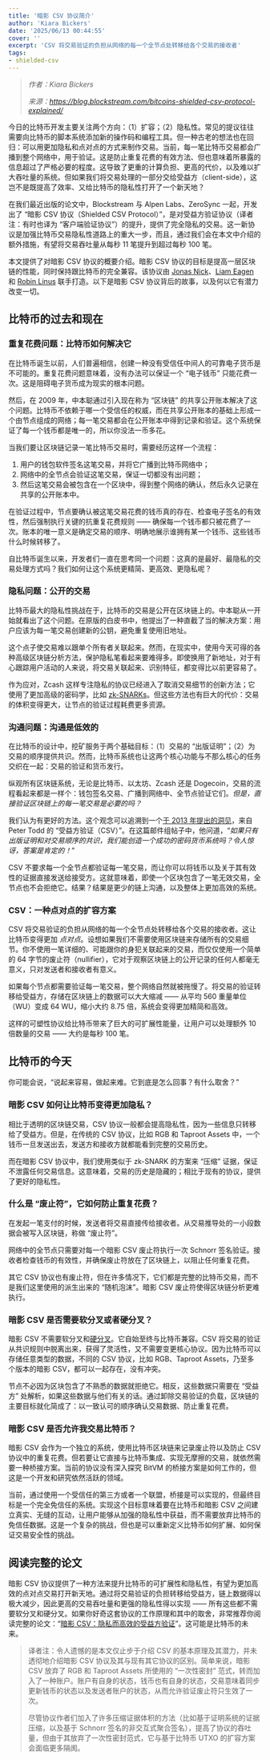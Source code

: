 ```yaml
---
title: '暗影 CSV 协议简介'
author: 'Kiara Bickers'
date: '2025/06/13 00:44:55'
cover: ''
excerpt: 'CSV 将交易验证的负担从网络的每一个全节点处转移给各个交易的接收者'
tags:
- shielded-csv
---
```



> *作者：Kiara Bickers*
> 
> *来源：<https://blog.blockstream.com/bitcoins-shielded-csv-protocol-explained/>*



今日的比特币开发主要关注两个方向：（1）扩容；（2）隐私性。常见的提议往往需要向比特币的脚本系统添加新的操作码和编程工具。但一种古老的想法也在回归：可以用更加隐私和点对点的方式来制作交易。当前，每一笔比特币交易都会广播到整个网络中，用于验证。这是防止重复花费的有效方法、但也意味着所暴露的信息超过了严格必要的程度。这导致了更重的计算负担、更高的代价，以及难以扩大吞吐量的系统。但如果我们将交易处理的一部分交给受益方（client-side），这岂不是既提高了效率、又给比特币的隐私性打开了一个新天地？

在我们最近出版的论文中，Blockstream 与 Alpen Labs、ZeroSync 一起，开发出了 “暗影 CSV 协议（Shielded CSV Protocol）”，是对受益方验证协议（译者注：有时也译为 “客户端验证协议”）的提升，提供了完全隐私的交易。这一新协议是加强比特币交易隐私性道路上的重大一步，而且，通过我们会在本文中介绍的额外措施，有望将交易吞吐量从每秒 11 笔提升到超过每秒 100 笔。

本文提供了对暗影 CSV 协议的概要介绍。暗影 CSV 协议的目标是提高一层区块链的性能，同时保持跟比特币的完全兼容。该协议由 [Jonas Nick](https://x.com/n1ckler?ref=blog.blockstream.com)、[Liam Eagen](https://x.com/liameagen?ref=blog.blockstream.com) 和 [Robin Linus](https://x.com/robin_linus?ref=blog.blockstream.com) 联手打造。以下是暗影 CSV 协议背后的故事，以及何以它有潜力改变一切。

## 比特币的过去和现在

### 重复花费问题：比特币如何解决它

在比特币诞生以前，人们普遍相信，创建一种没有受信任中间人的可靠电子货币是不可能的。重复花费问题意味着，没有办法可以保证一个 “电子钱币” 只能花费一次。这是阻碍电子货币成为现实的根本问题。

然后，在 2009 年，中本聪通过引入现在称为 “区块链” 的共享公开账本解决了这个问题。比特币不依赖于哪一个受信任的权威，而在共享公开账本的基础上形成一个由节点组成的网络；每一笔交易都会在公开账本中得到记录和验证。这个系统保证了每一个钱币都是唯一的，所以你没法一币多花。

当我们要让区块链记录一笔比特币交易时，需要经历这样一个流程：

1. 用户的钱包软件签名这笔交易，并将它广播到比特币网络中；
2. 网络中的全节点会验证这笔交易，保证一切都没有出问题；
3. 然后这笔交易会被包含在一个区块中，得到整个网络的确认，然后永久记录在共享的公开账本中。

在验证过程中，节点要确认被这笔交易花费的钱币真的存在、检查电子签名的有效性，然后强制执行关键的抗重复花费规则 —— 确保每一个钱币都只被花费了一次。账本的唯一意义是确定交易的顺序、明确地展示谁拥有某一个钱币、这些钱币什么时候转移了。

自比特币诞生以来，开发者们一直在思考同一个问题：这真的是最好、最隐私的交易处理方式吗？我们如何让这个系统更精简、更高效、更隐私呢？

### 隐私问题：公开的交易

比特币最大的隐私性挑战在于，比特币的交易是公开在区块链上的。中本聪从一开始就看出了这个问题。在原版的白皮书中，他提出了一种直截了当的解决方案：用户应该为每一笔交易创建新的公钥，避免重复使用旧地址。

这个点子使交易难以跟单个所有者关联起来。然而，在现实中，使用今天可得的各种高级区块链分析方法，保护隐私笔看起来要难得多。即使换用了新地址，对于有心跟踪用户活动的人来说，将交易关联起来、识别特征，都变得比以前更容易了。

作为应对，Zcash 这样专注隐私的协议已经进入了取消交易细节的创新方法；它使用了更加高级的密码学，比如 [zk-SNARKs](https://glossary.blockstream.com/snarks/?ref=blog.blockstream.com)。但这些方法也有巨大的代价：交易的体积变得更大，让节点的验证过程耗费更多资源。

### 沟通问题：沟通是低效的

在比特币的设计中，挖矿服务于两个基础目标：（1）交易的 “出版证明”；（2）为交易的顺序提供共识。然而，比特币系统也让这两个核心功能与不那么核心的任务交织在一起：交易的验证和货币发行。

纵观所有区块链系统，无论是比特币、以太坊、Zcash 还是 Dogecoin，交易的流程看起来都是一样个：钱包签名交易、广播到网络中、全节点验证它们。*但是，直接验证区块链上的每一笔交易是必要的吗？*

我们认为有更好的方法。这个观念可以追溯到一个[于 2013 年提出的洞见](https://lists.linuxfoundation.org/pipermail/bitcoin-dev/2013-November/003714.html?ref=blog.blockstream.com)，来自 Peter Todd 的 “受益方验证（CSV）”。在这篇邮件组帖子中，他问道，“*如果只有出版证明和对交易顺序的共识，我们能创造一个成功的密码货币系统吗？令人惊讶，答案是肯定的！*”

CSV 不要求每一个全节点都验证每一笔交易，而让你可以将钱币以及关于其有效性的证据直接发送给接受方。这就意味着，即使一个区块包含了一笔无效交易，全节点也不会拒绝它。结果？结果是更少的链上沟通，以及整体上更加高效的系统。

### CSV：一种点对点的扩容方案

CSV 将交易验证的负担从网络的每一个全节点处转移给各个交易的接收者。这让比特币变得更加 *点对点*。设想如果我们不需要使用区块链来存储所有的交易细节。你不使用一笔详细的、可能跟你的身犯关联起来的交易，而仅仅使用一个简单的 64 字节的废止符（nullifier），它对于观察区块链上的公开记录的任何人都毫无意义，只对发送者和接收者有意义。

如果每个节点都需要验证每一笔交易，整个网络自然就被拖慢了。将交易的验证转移给受益方，存储在区块链上的数据可以大大缩减 —— 从平均 560 重量单位（WU）变成 64 WU，缩小大约 8.75 倍，系统会变得更加精简和高效。

这样的可塑性协议给比特币带来了巨大的可扩展性能量，让用户可以处理额外 10 倍数量的交易 —— 大约是每秒 100 笔。

## 比特币的今天

你可能会说，“说起来容易，做起来难。它到底是怎么回事？有什么取舍？”

### 暗影 CSV 如何让比特币变得更加隐私？

相比于透明的区块链交易，CSV 协议一般都会提高隐私性，因为一些信息只转移给了受益方。但是，在传统的 CSV 协议，比如 RGB 和 Taproot Assets  中，一个钱币一旦发送出去，发送方和接收方就都能看到完整的交易历史。

而在暗影 CSV 协议中，我们使用类似于 zk-SNARK 的方案来 “压缩” 证据，保证不泄露任何交易信息。这意味着，交易的历史是隐藏的；相比于现有的协议，提供了更好的隐私性。

### 什么是 “废止符”，它如何防止重复花费？

在发起一笔支付的时候，发送者将交易直接传给接收者。从交易推导处的一小段数据会被写入区块链，称做 “废止符”。

网络中的全节点只需要对每一个暗影 CSV 废止符执行一次 Schnorr 签名验证。接收者检查钱币的有效性，并确保废止符放在了区块链上，以阻止任何重复花费。

其它 CSV 协议也有废止符，但在许多情况下，它们都是完整的比特币交易，而不是我们这里使用的派生出来的 “随机泡沫”。暗影 CSV 废止符使得区块链分析更难执行。

### 暗影 CSV 是否需要软分叉或者硬分叉？

暗影 CSV 不需要软分叉和[硬分叉](https://glossary.blockstream.com/fork/?ref=blog.blockstream.com)。它自始至终与比特币兼容。CSV 将交易的验证从共识规则中脱离出来，获得了灵活性，又不需要变更核心协议。因为比特币可以存储任意类型的数据，不同的 CSV 协议，比如 RGB、Taproot Assets，乃至多个版本的暗影 CSV，都可以一起存在，没有冲突。

节点不必因为区块包含了不熟悉的数据就拒绝它。相反，这些数据只需要在 “受益方” 处解析，如果这些数据与他们有关的话。通过卸除交易验证的负载，区块链的主要目标就化简成了：以一致认可的顺序确认交易数据、防止重复花费。

### 暗影 CSV 是否允许我交易比特币？

暗影 CSV 会作为一个独立的系统，使用比特币区块链来记录废止符以及防止 CSV 协议中的重复花费。但若要让它直接与比特币集成、实现无摩擦的交易，就依然需要一种桥接方案。当前的协议没有深入探究 BitVM 的桥接方案是如何工作的，但这是一个开发和研究依然活跃的领域。

当前，通过使用一个受信任的第三方或者一个联盟，桥接是可以实现的，但最终目标是一个完全免信任的系统。实现这个目标意味着要在比特币和暗影 CSV 之间建立真实、无缝的互动，让用户能够从加强的隐私性中获益，而不需要放弃比特币的免信任数据。这是一个复杂的挑战，但也是可以重新定义比特币如何扩展、如何保证交易安全性的挑战。

## 阅读完整的论文

暗影 CSV 协议提供了一种方法来提升比特币的可扩展性和隐私性，有望为更加高效的点对点交易打开新天地。通过将交易验证的负担转移给受益方，链上数据得以极大减少，因此更高的交易吞吐量和更强的隐私性得以实现 —— 所有这些都不需要软分叉和硬分叉。如果你好奇这套协议的工作原理和其中的取舍，非常推荐你阅读完整的论文：“[暗影 CSV：隐私而高效的受益方验证](https://t.co/3WLFEtiDMB?ref=blog.blockstream.com)”。这可能是比特币的未来。

> 译者注：令人遗憾的是本文仅止步于介绍 CSV 的基本原理及其潜力，并未透彻地介绍暗影 CSV 协议及其与现有其它协议的区别。简单来说，暗影 CSV 放弃了 RGB 和 Taproot Assets 所使用的 “一次性密封” 范式，转而加入了一种账户。账户有自身的状态，钱币也有自身的状态，交易意味着同步更新钱币的状态以及发送者账户的状态，从而允许验证废止符只生效了一次。
>
> 尽管协议作者们加入了许多压缩证据体积的方法（比如基于证明系统的证据压缩，以及基于 Schnorr 签名的非交互式聚合签名），提高了协议的吞吐量，但由于其放弃了一次性密封范式，它与基于比特币 UTXO 的扩容方案会面临更多隔阂。